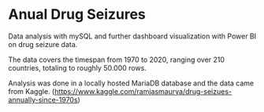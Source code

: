 # Anual Drug Seizures
Data analysis with mySQL and further dashboard visualization with Power BI on drug seizure data.

The data covers the timespan from 1970 to 2020, ranging over 210 countries, totaling to roughly 50.000 rows.

Analysis was done in a locally hosted MariaDB database and the data came from Kaggle. (https://www.kaggle.com/ramjasmaurya/drug-seizues-annually-since-1970s)
